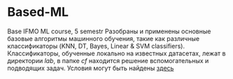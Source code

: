 # Based-ML
Base IFMO ML course, 5 semestr
Разобраны и применены основные базовые алгоритмы машинного обучения, такие как различные классификаторы (KNN, DT, Bayes, Linear & SVM classifiers). 
Классификаторы, обученные локально на известных датасетах, лежат в директории $lab$, в папке $cf$ находится решение вспомогательных и подводящих задач.
Условия могут быть найдены [здесь](https://drive.google.com/drive/folders/1kxVE7b5w-UZ2Qpyw_tIaqpP-lMcHYnVG)
